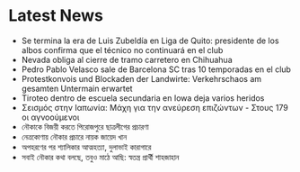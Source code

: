 # Latest News
-  Se termina la era de Luis Zubeldía en Liga de Quito: presidente de los albos confirma que el técnico no continuará en el club
-  Nevada obliga al cierre de tramo carretero en Chihuahua
-  Pedro Pablo Velasco sale de Barcelona SC tras 10 temporadas en el club
-  Protestkonvois und Blockaden der Landwirte: Verkehrschaos am gesamten Untermain erwartet
-  Tiroteo dentro de escuela secundaria en Iowa deja varios heridos
-  Σεισμός στην Ιαπωνία: Μάχη για την ανεύρεση επιζώντων - Στους 179 οι αγνοούμενοι
-  নৌকাকে বিজয়ী করতে পিরোজপুরে ছাত্রলীগের প্রচারণা
-  নেত্রকোণায় নৌকার প্রচারে নায়ক জায়েদ খান
-  অপহরণের পর শ্যালিকার আত্মহত্যা, দুলাভাই কারাগারে
-  সবাই নৌকার কথা বলছে, তবুও মাঠে আছি: স্বতন্ত্র প্রার্থী শাহজাহান
